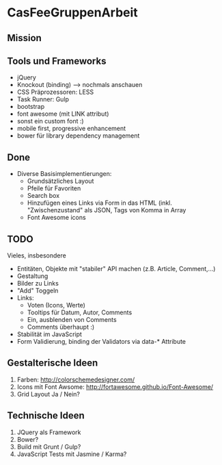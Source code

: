 CasFeeGruppenArbeit
===================
## Mission ##

## Tools und Frameworks ##
* jQuery
* Knockout (binding) --> nochmals anschauen
* CSS Präprozessoren: LESS
* Task Runner: Gulp
* bootstrap
* font awesome (mit LINK attribut)
* sonst ein custom font :)
* mobile first, progressive enhancement
* bower für library dependency management

## Done ##
* Diverse Basisimplementierungen:
    * Grundsätzliches Layout
    * Pfeile für Favoriten
    * Search box
    * Hinzufügen eines Links via Form in das HTML (inkl. "Zwischenzustand" als JSON, Tags von Komma in Array
    * Font Awesome icons


## TODO ##
Vieles, insbesondere
* Entitäten, Objekte mit "stabiler" API machen (z.B. Article, Comment,...)
* Gestaltung
* Bilder zu Links
* "Add" Toggeln
* Links:
    * Voten (Icons, Werte)
    * Tooltips für Datum, Autor, Comments
    * Ein, ausblenden von Comments
    * Comments überhaupt :)
* Stabilität im JavaScript
* Form Validierung, binding der Validators via data-* Attribute

## Gestalterische Ideen ##
1. Farben: http://colorschemedesigner.com/
2. Icons mit Font Awsome: http://fortawesome.github.io/Font-Awesome/
3. Grid Layout Ja / Nein?


## Technische Ideen ##
1. JQuery als Framework
2. Bower?
3. Build mit Grunt / Gulp?
4. JavaScript Tests mit Jasmine / Karma?
